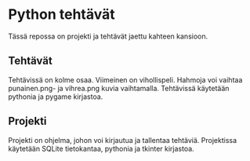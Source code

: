 # Python tehtävät

Tässä repossa on projekti ja tehtävät jaettu kahteen kansioon.

## Tehtävät

Tehtävissä on kolme osaa. Viimeinen on vihollispeli. Hahmoja voi vaihtaa punainen.png- ja vihrea.png kuvia vaihtamalla. Tehtävissä käytetään pythonia ja pygame kirjastoa.

## Projekti

Projekti on ohjelma, johon voi kirjautua ja tallentaa tehtäviä. Projektissa käytetään SQLite tietokantaa, pythonia ja tkinter kirjastoa.
